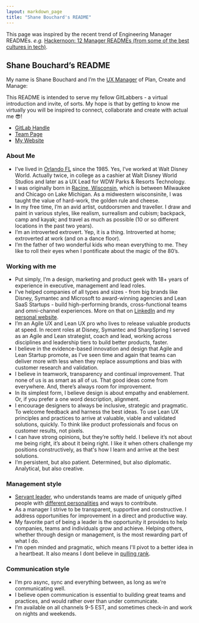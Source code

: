 ```yaml
---
layout: markdown_page
title: "Shane Bouchard's README"
---
```


This page was inspired by the recent trend of Engineering Manager READMEs. _e.g._ [Hackernoon: 12 Manager READMEs (from some of the best cultures in tech)](https://hackernoon.com/12-manager-readmes-from-silicon-valleys-top-tech-companies-26588a660afe).


## Shane Bouchard’s README


My name is Shane Bouchard and I’m the [UX Manager](/job-families/engineering/ux-management/) of Plan, Create and Manage:

This README is intended to serve my fellow GitLabbers - a virtual introduction and invite, of sorts. My hope is that by getting to know me virtually you will be inspired to connect, collaborate and create with actual me 😎! 

* [GitLab Handle](https://gitlab.com/sbouchard1)  
* [Team Page](/company/team/#sbouchard1)  
* [My Website](https://www.uxshane.com/)

### About Me

* I’ve lived in [Orlando FL](https://goo.gl/maps/2YDcbbkBcPBNaaYV8) since the 1985. Yes, I’ve worked at Walt Disney World. Actually twice, in college as a cashier at Walt Disney World Studios and later as a UX Lead for WDW Parks & Resorts Technology. 
* I was originally born in [Racine, Wisconsin](https://goo.gl/maps/5TtgtQu6nCUafg2dA), which is between Milwaukee and Chicago on Lake Michigan. As a midwestern wisconsinite, I was taught the value of hard-work, the golden rule and cheese.
* In my free time, I’m an avid artist, outdoorsmen and traveller. I draw and paint in various styles, like realism, surrealism and cubism; backpack, camp and kayak; and travel as much as possible (10 or so different locations in the past two years).
* I’m an introverted extrovert. Yep, it is a thing. Introverted at home; extroverted at work (and on a dance floor). 
* I’m the father of two wonderful kids who mean everything to me. They like to roll their eyes when I pontificate about the magic of the 80’s.

### Working with me

* Put simply, I’m a design, marketing and product geek with 18+ years of experience in executive, management and lead roles.
* I’ve helped companies of all types and sizes - from big brands like Disney, Symantec and Microsoft to award-winning agencies and Lean SaaS Startups - build high-performing brands, cross-functional teams and omni-channel experiences. More on that on [LinkedIn](https://www.linkedin.com/in/bouchardshane) and my [personal website](https://www.uxshane.com/).
* I’m an Agile UX and Lean UX pro who lives to release valuable products at speed. In recent roles at Disney, Symantec and SharpSpring I served as an Agile and Lean strategist, coach and lead, working across disciplines and leadership tiers to build better products, faster. 
* I believe in the evidence-based innovation and design that Agile and Lean Startup promote, as I've seen time and again that teams can deliver more with less when they replace assumptions and bias with customer research and validation.
* I believe in teamwork, transparency and continual improvement. That none of us is as smart as all of us. That good ideas come from everywhere. And, there’s always room for improvement.
* In its simplest form, I believe design is about empathy and enablement. Or, if you prefer a one word description, alignment.
* I encourage designers to always be inclusive, strategic and pragmatic. To welcome feedback and harness the best ideas. To use Lean UX principles and practices to arrive at valuable, viable and validated solutions, quickly. To think like product professionals and focus on customer results, not pixels. 
* I can have strong opinions, but they’re softly held. I believe it’s not about me being right, it’s about it being right. I like it when others challenge my positions constructively, as that's how I learn and arrive at the best solutions.
* I’m persistent, but also patient. Determined, but also diplomatic. Analytical, but also creative. 

### Management style

* [Servant leader](https://en.wikipedia.org/wiki/Servant_leadership), who understands teams are made of uniquely gifted people with [different personalities](https://www.16personalities.com/personality-types) and ways to contribute. 
* As a manager I strive to be transparent, supportive and constructive. I address opportunities for improvement in a direct and productive way. 
* My favorite part of being a leader is the opportunity it provides to help companies, teams and individuals grow and achieve. Helping others, whether through design or management, is the most rewarding part of what I do.
* I'm open minded and pragmatic, which means I'll pivot to a better idea in a heartbeat. It also means I dont believe in [pulling rank](/handbook/values/#dont-pull-rank).

### Communication style

* I’m pro async, sync and everything between, as long as we’re communicating well. 
* I believe open communication is essential to building great teams and practices, and would rather over than under communicate.
* I’m available on all channels 9-5 EST, and sometimes check-in and work on nights and weekends.


